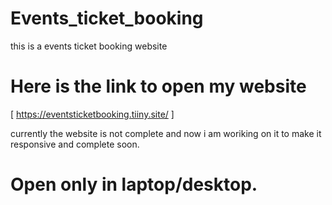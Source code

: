 # Events_ticket_booking
this is a events ticket booking website 
# Here is the link to open my website
[ https://eventsticketbooking.tiiny.site/ ]

 currently the website is not complete and now i am woriking on it to make it responsive and complete soon.

 # Open only in laptop/desktop.


